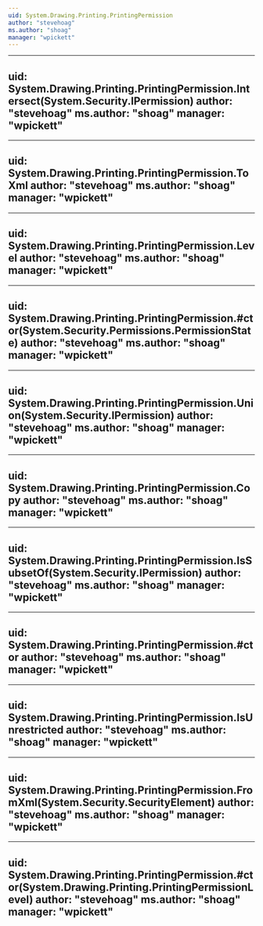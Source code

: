 ```yaml
---
uid: System.Drawing.Printing.PrintingPermission
author: "stevehoag"
ms.author: "shoag"
manager: "wpickett"
---
```


---
uid: System.Drawing.Printing.PrintingPermission.Intersect(System.Security.IPermission)
author: "stevehoag"
ms.author: "shoag"
manager: "wpickett"
---

---
uid: System.Drawing.Printing.PrintingPermission.ToXml
author: "stevehoag"
ms.author: "shoag"
manager: "wpickett"
---

---
uid: System.Drawing.Printing.PrintingPermission.Level
author: "stevehoag"
ms.author: "shoag"
manager: "wpickett"
---

---
uid: System.Drawing.Printing.PrintingPermission.#ctor(System.Security.Permissions.PermissionState)
author: "stevehoag"
ms.author: "shoag"
manager: "wpickett"
---

---
uid: System.Drawing.Printing.PrintingPermission.Union(System.Security.IPermission)
author: "stevehoag"
ms.author: "shoag"
manager: "wpickett"
---

---
uid: System.Drawing.Printing.PrintingPermission.Copy
author: "stevehoag"
ms.author: "shoag"
manager: "wpickett"
---

---
uid: System.Drawing.Printing.PrintingPermission.IsSubsetOf(System.Security.IPermission)
author: "stevehoag"
ms.author: "shoag"
manager: "wpickett"
---

---
uid: System.Drawing.Printing.PrintingPermission.#ctor
author: "stevehoag"
ms.author: "shoag"
manager: "wpickett"
---

---
uid: System.Drawing.Printing.PrintingPermission.IsUnrestricted
author: "stevehoag"
ms.author: "shoag"
manager: "wpickett"
---

---
uid: System.Drawing.Printing.PrintingPermission.FromXml(System.Security.SecurityElement)
author: "stevehoag"
ms.author: "shoag"
manager: "wpickett"
---

---
uid: System.Drawing.Printing.PrintingPermission.#ctor(System.Drawing.Printing.PrintingPermissionLevel)
author: "stevehoag"
ms.author: "shoag"
manager: "wpickett"
---
